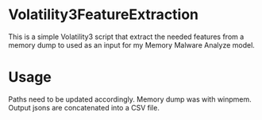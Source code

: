 # Volatility3FeatureExtraction
This is a simple Volatility3 script that extract the needed features from a memory dump to used as an input for my Memory Malware Analyze model.

# Usage
Paths need to be updated accordingly. Memory dump was with winpmem. Output jsons are concatenated into a CSV file.
